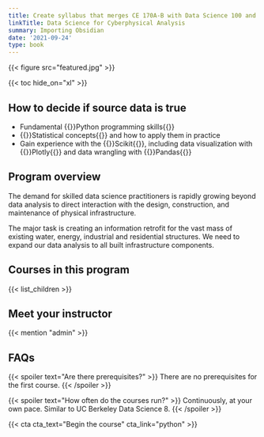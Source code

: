 ```yaml
---
title: Create syllabus that merges CE 170A-B with Data Science 100 and 8
linkTitle: Data Science for Cyberphysical Analysis
summary: Importing Obsidian
date: '2021-09-24'
type: book
---
```


{{< figure src="featured.jpg" >}}

{{< toc hide_on="xl" >}}

## How to decide if source data is true

- Fundamental {{<hl>}}Python programming skills{{</hl>}}
- {{<hl>}}Statistical concepts{{</hl>}} and how to apply them in practice
- Gain experience with the {{<hl>}}Scikit{{</hl>}}, including data visualization with {{<hl>}}Plotly{{</hl>}} and data wrangling with {{<hl>}}Pandas{{</hl>}}

## Program overview

The demand for skilled data science practitioners is rapidly growing beyond data analysis to direct interaction with the design, construction, and maintenance of physical infrastructure.

The major task is creating an information retrofit for the vast mass of existing water, energy, industrial and residential structures.  We need to expand our data analysis to all built infrastructure components.

## Courses in this program

{{< list_children >}}

## Meet your instructor

{{< mention "admin" >}}

## FAQs

{{< spoiler text="Are there prerequisites?" >}}
There are no prerequisites for the first course.
{{< /spoiler >}}

{{< spoiler text="How often do the courses run?" >}}
Continuously, at your own pace. Similar to UC Berkeley Data Science 8.
{{< /spoiler >}}

{{< cta cta_text="Begin the course" cta_link="python" >}}
